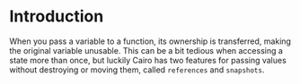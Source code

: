 # Introduction

When you pass a variable to a function, its ownership is transferred, making the original variable unusable.
This can be a bit tedious when accessing a state more than once, but luckily Cairo has two features for passing values without destroying or moving them, called `references` and `snapshots`.
